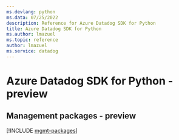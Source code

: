 ```yaml
---
ms.devlang: python
ms.data: 07/25/2022
description: Reference for Azure Datadog SDK for Python
title: Azure Datadog SDK for Python
ms.author: lmazuel
ms.topic: reference
author: lmazuel
ms.service: datadog
---
```

# Azure Datadog SDK for Python - preview

## Management packages - preview
[!INCLUDE [mgmt-packages](datadog-mgmt-index.md)]